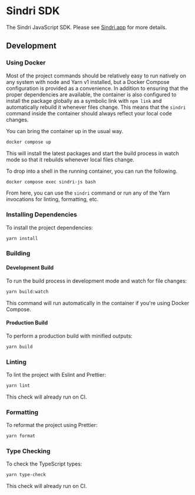 # Sindri SDK

The Sindri JavaScript SDK.
Please see [Sindri.app](https://sindri.app) for more details.

## Development

### Using Docker

Most of the project commands should be relatively easy to run natively on any system with node and Yarn v1 installed, but a Docker Compose configuration is provided as a convenience.
In addition to ensuring that the proper dependencies are available, the container is also configured to install the package globally as a symbolic link with `npm link` and automatically rebuild it whenever files change.
This means that the `sindri` command inside the container should always reflect your local code changes.

You can bring the container up in the usual way.

```bash
docker compose up
```

This will install the latest packages and start the build process in watch mode so that it rebuilds whenever local files change.

To drop into a shell in the running container, you can run the following.

```bash
docker compose exec sindri-js bash
```

From here, you can use the `sindri` command or run any of the Yarn invocations for linting, formatting, etc.

### Installing Dependencies

To install the project dependencies:

```bash
yarn install
```

### Building

#### Development Build

To run the build process in development mode and watch for file changes:

```bash
yarn build:watch
```

This command will run automatically in the container if you're using Docker Compose.

#### Production Build

To perform a production build with minified outputs:

```bash
yarn build
```

### Linting

To lint the project with Eslint and Prettier:

```bash
yarn lint
```

This check will already run on CI.

### Formatting

To reformat the project using Prettier:

```bash
yarn format
```

### Type Checking

To check the TypeScript types:

```bash
yarn type-check
```

This check will already run on CI.
